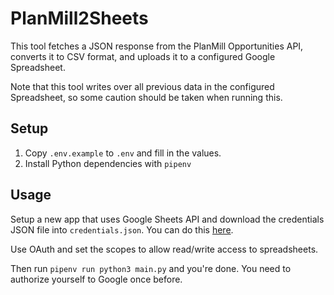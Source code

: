 # PlanMill2Sheets

This tool fetches a JSON response from the PlanMill Opportunities API, converts it to CSV format, and uploads it to a configured Google Spreadsheet.

Note that this tool writes over all previous data in the configured Spreadsheet, so some caution should be taken when running this.

## Setup

1. Copy `.env.example` to `.env` and fill in the values.
2. Install Python dependencies with `pipenv`

## Usage

Setup a new app that uses Google Sheets API and download the credentials JSON file into `credentials.json`. You can do this [here](https://console.developers.google.com/).

Use OAuth and set the scopes to allow read/write access to spreadsheets.

Then run `pipenv run python3 main.py` and you're done. You need to authorize yourself to Google once before.
